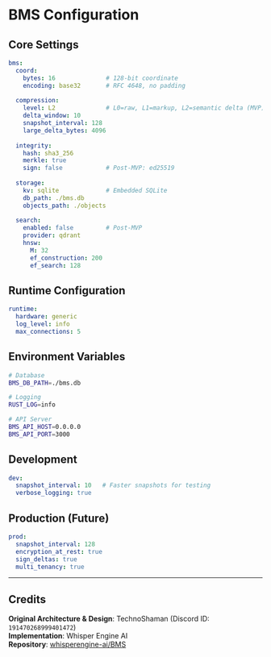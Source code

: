 # BMS Configuration

## Core Settings

```yaml
bms:
  coord:
    bytes: 16              # 128-bit coordinate
    encoding: base32       # RFC 4648, no padding
  
  compression:
    level: L2              # L0=raw, L1=markup, L2=semantic delta (MVP)
    delta_window: 10
    snapshot_interval: 128
    large_delta_bytes: 4096
  
  integrity:
    hash: sha3_256
    merkle: true
    sign: false            # Post-MVP: ed25519
  
  storage:
    kv: sqlite             # Embedded SQLite
    db_path: ./bms.db
    objects_path: ./objects
  
  search:
    enabled: false         # Post-MVP
    provider: qdrant
    hnsw:
      M: 32
      ef_construction: 200
      ef_search: 128
```

## Runtime Configuration

```yaml
runtime:
  hardware: generic
  log_level: info
  max_connections: 5
```

## Environment Variables

```bash
# Database
BMS_DB_PATH=./bms.db

# Logging
RUST_LOG=info

# API Server
BMS_API_HOST=0.0.0.0
BMS_API_PORT=3000
```

## Development

```yaml
dev:
  snapshot_interval: 10   # Faster snapshots for testing
  verbose_logging: true
```

## Production (Future)

```yaml
prod:
  snapshot_interval: 128
  encryption_at_rest: true
  sign_deltas: true
  multi_tenancy: true
```

---

## Credits

**Original Architecture & Design**: TechnoShaman (Discord ID: `191470268999401472`)  
**Implementation**: Whisper Engine AI  
**Repository**: [whisperengine-ai/BMS](https://github.com/whisperengine-ai/BMS)
